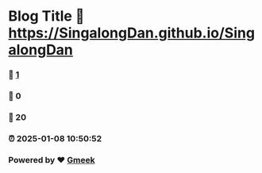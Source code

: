 # Blog Title :link: https://SingalongDan.github.io/SingalongDan 
### :page_facing_up: [1](https://SingalongDan.github.io/SingalongDan/tag.html) 
### :speech_balloon: 0 
### :hibiscus: 20 
### :alarm_clock: 2025-01-08 10:50:52 
### Powered by :heart: [Gmeek](https://github.com/Meekdai/Gmeek)
